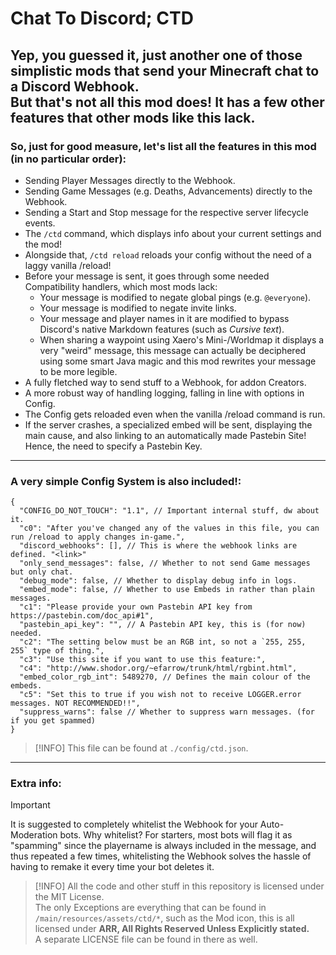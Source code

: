 # Chat To Discord; CTD
Yep, you guessed it, just another one of those simplistic mods that send your Minecraft chat to a Discord Webhook.  
But that's not all this mod does! It has a few other features that other mods like this lack.
---
### So, just for good measure, let's list all the features in this mod (in no particular order):
- Sending Player Messages directly to the Webhook.
- Sending Game Messages (e.g. Deaths, Advancements) directly to the Webhook.
- Sending a Start and Stop message for the respective server lifecycle events.
- The `/ctd` command, which displays info about your current settings and the mod!
- Alongside that, `/ctd reload` reloads your config without the need of a laggy vanilla /reload!
- Before your message is sent, it goes through some needed Compatibility handlers, which most mods lack:
  - Your message is modified to negate global pings (e.g. `@everyone`).
  - Your message is modified to negate invite links.
  - Your message and player names in it are modified to bypass Discord's native Markdown features (such as _Cursive text_).
  - When sharing a waypoint using Xaero's Mini-/Worldmap it displays a very "weird" message, this message can actually be deciphered using some smart Java magic and this mod rewrites your message to be more legible.
- A fully fletched way to send stuff to a Webhook, for addon Creators.
- A more robust way of handling logging, falling in line with options in Config.
- The Config gets reloaded even when the vanilla /reload command is run.
- If the server crashes, a specialized embed will be sent, displaying the main cause, and also linking to an automatically made Pastebin Site! Hence, the need to specify a Pastebin Key.
---
### A very simple Config System is also included!:
```json5
{
  "CONFIG_DO_NOT_TOUCH": "1.1", // Important internal stuff, dw about it.
  "c0": "After you've changed any of the values in this file, you can run /reload to apply changes in-game.",
  "discord_webhooks": [], // This is where the webhook links are defined. "<link>"
  "only_send_messages": false, // Whether to not send Game messages but only chat.
  "debug_mode": false, // Whether to display debug info in logs.
  "embed_mode": false, // Whether to use Embeds in rather than plain messages.
  "c1": "Please provide your own Pastebin API key from https://pastebin.com/doc_api#1",
  "pastebin_api_key": "", // A Pastebin API key, this is (for now) needed.
  "c2": "The setting below must be an RGB int, so not a `255, 255, 255` type of thing.",
  "c3": "Use this site if you want to use this feature:",
  "c4": "http://www.shodor.org/~efarrow/trunk/html/rgbint.html",
  "embed_color_rgb_int": 5489270, // Defines the main colour of the embeds.
  "c5": "Set this to true if you wish not to receive LOGGER.error messages. NOT RECOMMENDED!!",
  "suppress_warns": false // Whether to suppress warn messages. (for if you get spammed)
}
```
> [!INFO]
> This file can be found at `./config/ctd.json`.
---
### Extra info:
> [!IMPORTANT]
> It is suggested to completely whitelist the Webhook for your Auto-Moderation bots.
> Why whitelist? For starters, most bots will flag it as "spamming" since the playername is always included in the message, and thus repeated a few times, whitelisting the Webhook solves the hassle of having to remake it every time your bot deletes it.  

> [!INFO]
> All the code and other stuff in this repository is licensed under the MIT License.  
> The only Exceptions are everything that can be found in `/main/resources/assets/ctd/*`, such as the Mod icon, this is all licensed under **ARR, All Rights Reserved Unless Explicitly stated.**  
> A separate LICENSE file can be found in there as well.